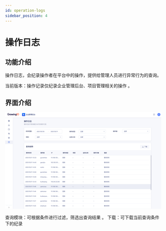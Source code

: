 ```yaml
---
id: operation-logs
sidebar_position: 4
---
```


# 操作日志

## 功能介绍[](#gong-neng-jie-shao)

操作日志，会纪录操作者在平台中的操作，提供给管理人员进行异常行为的查询。

当前版本：操作记录仅纪录企业管理后台、项目管理相关的操作 。


## 界面介绍[](#jie-mian-jie-shao)

![](/img/assets-M2qbZInaXgdm8kkNosp-MkHFXvN98B-Ac9oIk7i-MkHFb_Wod-V-GtEI2MTimage.png)

查询模块：可根据条件进行过滤，筛选出查询结果 。 下载：可下载当前查询条件下的纪录
